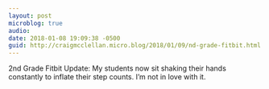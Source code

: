 ```yaml
---
layout: post
microblog: true
audio: 
date: 2018-01-08 19:09:38 -0500
guid: http://craigmcclellan.micro.blog/2018/01/09/nd-grade-fitbit.html
---
```

2nd Grade Fitbit Update: My students now sit shaking their hands constantly to inflate their step counts. I’m not in love with it.
